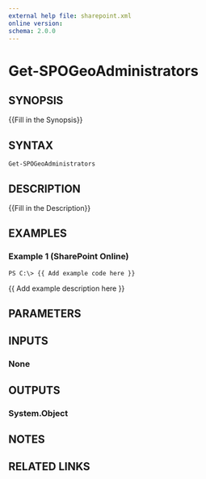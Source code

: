 ```yaml
---
external help file: sharepoint.xml
online version: 
schema: 2.0.0
---
```


# Get-SPOGeoAdministrators

## SYNOPSIS
{{Fill in the Synopsis}}

## SYNTAX

```
Get-SPOGeoAdministrators
```

## DESCRIPTION
{{Fill in the Description}}

## EXAMPLES

### Example 1 (SharePoint Online)
```
PS C:\> {{ Add example code here }}
```

{{ Add example description here }}

## PARAMETERS

## INPUTS

### None

## OUTPUTS

### System.Object

## NOTES

## RELATED LINKS

